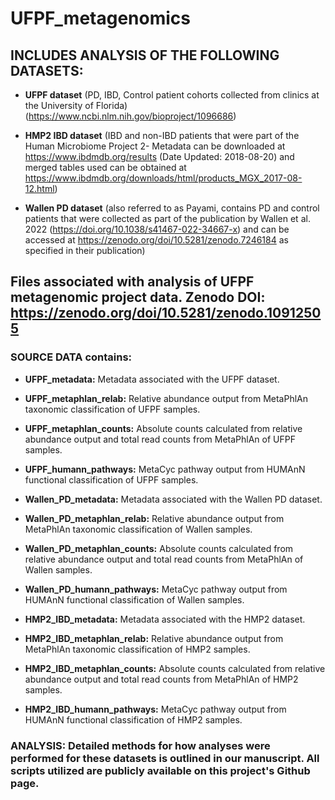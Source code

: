# UFPF_metagenomics

## INCLUDES ANALYSIS OF THE FOLLOWING DATASETS: 

- **UFPF dataset** (PD, IBD, Control patient cohorts collected from clinics at the University of Florida)  (https://www.ncbi.nlm.nih.gov/bioproject/1096686)

- **HMP2 IBD dataset** (IBD and non-IBD patients that were part of the Human Microbiome Project 2- Metadata can be downloaded at https://www.ibdmdb.org/results (Date Updated: 2018-08-20) and merged tables used can be obtained at https://www.ibdmdb.org/downloads/html/products_MGX_2017-08-12.html)

- **Wallen PD dataset** (also referred to as Payami, contains PD and control patients that were collected as part of the publication by Wallen et al. 2022 (https://doi.org/10.1038/s41467-022-34667-x) and can be accessed at https://zenodo.org/doi/10.5281/zenodo.7246184 as specified in their publication) 



## Files associated with analysis of UFPF metagenomic project data. Zenodo DOI: https://zenodo.org/doi/10.5281/zenodo.10912505

### SOURCE DATA contains: 
  - **UFPF_metadata:** Metadata associated with the UFPF dataset.
  - **UFPF_metaphlan_relab:** Relative abundance output from MetaPhlAn taxonomic classification of UFPF samples.
  - **UFPF_metaphlan_counts:** Absolute counts calculated from relative abundance output and total read counts from MetaPhlAn of UFPF samples.
  - **UFPF_humann_pathways:** MetaCyc pathway output from HUMAnN functional classification of UFPF samples.

  - **Wallen_PD_metadata:** Metadata associated with the Wallen PD dataset.
  - **Wallen_PD_metaphlan_relab:** Relative abundance output from MetaPhlAn taxonomic classification of Wallen samples.
  - **Wallen_PD_metaphlan_counts:** Absolute counts calculated from relative abundance output and total read counts from MetaPhlAn of Wallen samples.
  - **Wallen_PD_humann_pathways:** MetaCyc pathway output from HUMAnN functional classification of Wallen samples.

  - **HMP2_IBD_metadata:** Metadata associated with the HMP2 dataset.
  - **HMP2_IBD_metaphlan_relab:** Relative abundance output from MetaPhlAn taxonomic classification of HMP2 samples.
  - **HMP2_IBD_metaphlan_counts:** Absolute counts calculated from relative abundance output and total read counts from MetaPhlAn of HMP2 samples.
  - **HMP2_IBD_humann_pathways:** MetaCyc pathway output from HUMAnN functional classification of HMP2 samples.
 



### ANALYSIS: Detailed methods for how analyses were performed for these datasets is outlined in our manuscript. All scripts utilized are publicly available on this project's Github page. 

